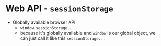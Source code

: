 # Web API - `sessionStorage`
* Globally available browser API
  * `window.sessionStorage...`
  * because it's globally available and `window` is our global object, we can just call it like this `sessionStorage...`